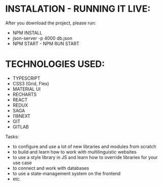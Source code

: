 # INSTALATION - RUNNING IT LIVE: 
  After you download the project, please run:
  
* NPM INSTALL
* json-server -p 4000 db.json
* NPM START - NPM RUN START
  
  
 # TECHNOLOGIES USED:
 
 *  TYPESCRIPT
 *  CSS3 (Grid, Flex)
 *  MATERIAL UI
 *  RECHARTS
 *  REACT
 *  REDUX
 *  SAGA
 *  I18NEXT
 *  GIT
 *  GITLAB

Tasks:

- to configure and use a lot of new libraries and modules from scratch
- to build and learn how to work with multilinguistic websites
- to use a style library in JS and learn how to override libraries for your use case
- to connect and work with databases
- to use a state-management system on the frontend
- etc.


